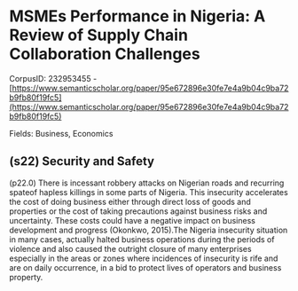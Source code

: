 # MSMEs Performance in Nigeria: A Review of Supply Chain Collaboration Challenges

CorpusID: 232953455 - [https://www.semanticscholar.org/paper/95e672896e30fe7e4a9b04c9ba72b9fb80f19fc5](https://www.semanticscholar.org/paper/95e672896e30fe7e4a9b04c9ba72b9fb80f19fc5)

Fields: Business, Economics

## (s22) Security and Safety
(p22.0) There is incessant robbery attacks on Nigerian roads and recurring spateof hapless killings in some parts of Nigeria. This insecurity accelerates the cost of doing business either through direct loss of goods and properties or the cost of taking precautions against business risks and uncertainty. These costs could have a negative impact on business development and progress (Okonkwo, 2015).The Nigeria insecurity situation in many cases, actually halted business operations during the periods of violence and also caused the outright closure of many enterprises especially in the areas or zones where incidences of insecurity is rife and are on daily occurrence, in a bid to protect lives of operators and business property.
